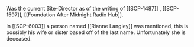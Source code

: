 Was the current Site-Director as of the writing of [[SCP-1487]] , [[SCP-1597]], [[Foundation After Midnight Radio Hub]].

In [[SCP-6003]] a person named [[Rianne Langley]] was mentioned, this is possibly his wife or sister based off of the last name. Unfortunately she is deceased.
